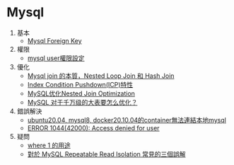 # Mysql

1. 基本
   - [Mysql Foreign Key](https://b-l-u-e-b-e-r-r-y.github.io/post/ForeignKey/)
1. 權限
   - [mysql user權限設定](https://www.digitalocean.com/community/tutorials/how-to-create-a-new-user-and-grant-permissions-in-mysql)
2. 優化
   - [Mysql join 的本質，Nested Loop Join 和 Hash Join](https://iter01.com/534354.html)
   - [Index Condition Pushdown(ICP)特性](https://kknews.cc/zh-tw/code/5razzo8.html)
   - [MySQL优化Nested Join Optimization](https://blog.csdn.net/ciqingloveless/article/details/83625899)
   - [MySQL 对于千万级的大表要怎么优化？](https://www.zhihu.com/question/19719997)
2. 錯誤解決
   - [ubuntu20.04, mysql8, docker20.10.04的container無法連結本地mysql](https://stackoverflow.com/questions/69175237/solved-nodejs-docker-container-cant-connect-to-mysql-on-host)
   - [ERROR 1044(42000): Access denied for user](https://blog.csdn.net/Carolinedy/article/details/81167772)
3. 疑問
   - [where 1 的用途](https://stackoverflow.com/questions/1983655/importance-of-where-1-in-mysql-queries)
   - [對於 MySQL Repeatable Read Isolation 常見的三個誤解](https://medium.com/@chester.yw.chu/%E5%B0%8D%E6%96%BC-mysql-repeatable-read-isolation-%E5%B8%B8%E8%A6%8B%E7%9A%84%E4%B8%89%E5%80%8B%E8%AA%A4%E8%A7%A3-7a9afbac65af)
